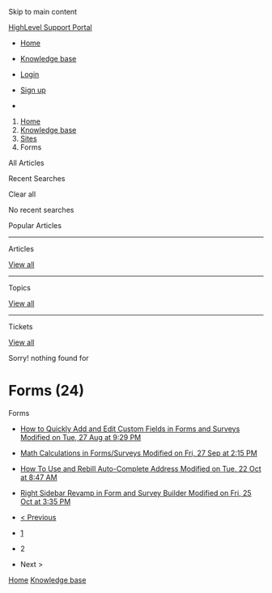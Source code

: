 Skip to main content

[ HighLevel Support Portal ](https://help.gohighlevel.com)

  * [ Home ](/support/home)
  * [ Knowledge base ](/support/solutions)

  * [Login](/support/login)
  * [Sign up](/support/signup)
  * 

  1. [Home](/support/home)
  2. [Knowledge base](/support/solutions)
  3. [Sites](/support/solutions/48000449581)
  4. Forms

All  Articles 

Recent Searches

Clear all

No recent searches

Popular Articles

* * *

Articles

[View all](/support/search/solutions)

* * *

Topics

[View all](/support/search/topics)

* * *

Tickets

[View all](/support/search/tickets)

Sorry! nothing found for   

# Forms (24)

Forms

  * [ How to Quickly Add and Edit Custom Fields in Forms and Surveys Modified on Tue, 27 Aug at 9:29 PM  ](/support/solutions/articles/155000003223-how-to-quickly-add-and-edit-custom-fields-in-forms-and-surveys)
  * [ Math Calculations in Forms/Surveys Modified on Fri, 27 Sep at 2:15 PM  ](/support/solutions/articles/155000003634-math-calculations-in-forms-surveys)
  * [ How To Use and Rebill Auto-Complete Address Modified on Tue, 22 Oct at 8:47 AM  ](/support/solutions/articles/155000003739-how-to-use-and-rebill-auto-complete-address)
  * [ Right Sidebar Revamp in Form and Survey Builder Modified on Fri, 25 Oct at 3:35 PM  ](/support/solutions/articles/155000004090-right-sidebar-revamp-in-form-and-survey-builder)

  * [< Previous](/support/solutions/folders/48000665899/page/1)
  * [1](/support/solutions/folders/48000665899/page/1)
  * 2
  * Next >

[Home](/support/home) [Knowledge base](/support/solutions)
